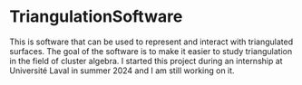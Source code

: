 # TriangulationSoftware
This is software that can be used to represent and interact with triangulated surfaces. The goal of the software is to make it easier to study triangulation in the field of cluster algebra. I started this project during an internship at Université Laval in summer 2024 and I am still working on it. 
